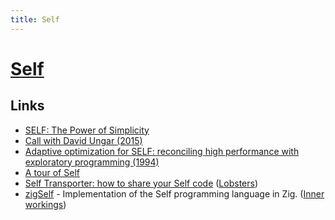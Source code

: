 ```yaml
---
title: Self
---
```


# [Self](https://selflanguage.org/)

## Links

- [SELF: The Power of Simplicity](https://bibliography.selflanguage.org/_static/self-power.pdf)
- [Call with David Ungar (2015)](https://www.youtube.com/watch?v=8nfrC-YLYqc)
- [Adaptive optimization for SELF: reconciling high performance with exploratory programming (1994)](http://i.stanford.edu/pub/cstr/reports/cs/tr/94/1520/CS-TR-94-1520.pdf)
- [A tour of Self](https://sin-ack.github.io/posts/a-tour-of-self/)
- [Self Transporter: how to share your Self code](https://sin-ack.github.io/posts/self-transporter/) ([Lobsters](https://lobste.rs/s/fbv7hi/self_transporter_how_share_your_self_code))
- [zigSelf](https://github.com/sin-ack/zigself) - Implementation of the Self programming language in Zig. ([Inner workings](https://sin-ack.github.io/posts/zigself-actor/))
